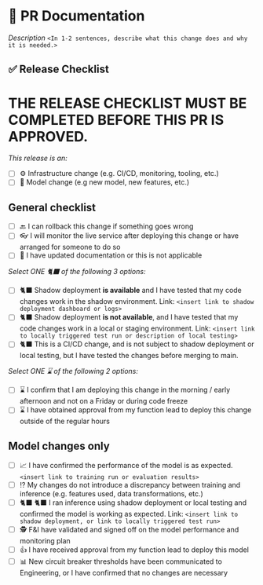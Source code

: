 # 📝 PR Documentation
*Description*
`<In 1-2 sentences, describe what this change does and why it is needed.>`

## ✅ Release Checklist
THE RELEASE CHECKLIST MUST BE COMPLETED BEFORE THIS PR IS APPROVED.
=========================
*This release is an:*
- [ ] ⚙️ Infrastructure change (e.g. CI/CD, monitoring, tooling, etc.)
- [ ] 🧠 Model change (e.g new model, new features, etc.)

## General checklist
- [ ] 🔙 I can rollback this change if something goes wrong
- [ ] 👓 I will monitor the live service after deploying this change or have arranged for someone to do so
- [ ] 📄 I have updated documentation or this is not applicable

*Select ONE 🐈‍⬛ of the following 3 options:*
- [ ] 🐈‍⬛ Shadow deployment **is available** and I have tested that my code changes work in the shadow environment. Link: `<insert link to shadow deployment dashboard or logs>`
- [ ] 🐈‍⬛ Shadow deployment **is not available**, and I have tested that my code changes work in a local or staging environment. Link: `<insert link to locally triggered test run or description of local testing>`
- [ ] 🐈‍⬛ This is a CI/CD change, and is not subject to shadow deployment or local testing, but I have tested the changes before merging to main.

*Select ONE ⌛ of the following 2 options:*
- [ ] ⌛ I confirm that I am deploying this change in the morning / early afternoon and not on a Friday or during code freeze
- [ ] ⌛ I have obtained approval from my function lead to deploy this change outside of the regular hours

## Model changes only
- [ ] 📈 I have confirmed the performance of the model is as expected. `<insert link to training run or evaluation results>`
- [ ] ⁉️ My changes do not introduce a discrepancy between training and inference (e.g. features used, data transformations, etc.)
- [ ] 🐈‍⬛ 🐈‍⬛ I ran inference using shadow deployment or local testing and confirmed the model is working as expected. Link: `<insert link to shadow deployment, or link to locally triggered test run>`
- [ ] 🕵️ F&I have validated and signed off on the model performance and monitoring plan
- [ ] 👍 I have received approval from my function lead to deploy this model
- [ ] 📊 New circuit breaker thresholds have been communicated to Engineering, or I have confirmed that no changes are necessary